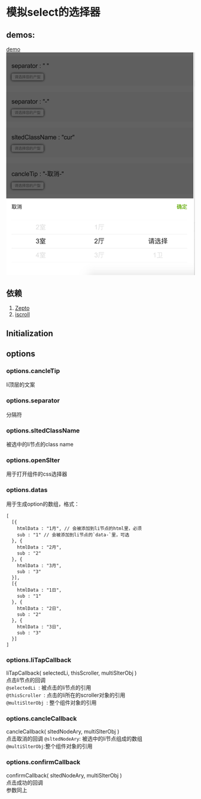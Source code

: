 # 模拟select的选择器
## demos:
[demo](https://github.com/narutowyh/multiSlter/tree/master/demos)  
![demo](demo.png)
## 依赖
1. [Zepto](http://zeptojs.com/)
2. [iscroll](https://github.com/cubiq/iscroll)

## Initialization  
## options  
### options.cancleTip  
li顶层的文案
### options.separator  
分隔符
### options.sltedClassName  
被选中的li节点的class name
### options.openSlter  
用于打开组件的css选择器
### options.datas  
用于生成option的数组，格式：

```
[
  [{
    htmlData : "1月", // 会被添加到li节点的html里，必须
    sub : "1" // 会被添加到li节点的`data-`里，可选
  }, {
    htmlData : "2月",
    sub : "2"
  }, {
    htmlData : "3月",
    sub : "3"
  }],
  [{
    htmlData : "1日",
    sub : "1"
  }, {
    htmlData : "2日",
    sub : "2"
  }, {
    htmlData : "3日",
    sub : "3"
  }]
]
```
### options.liTapCallback  
liTapCallback( selectedLi, thisScroller, multiSlterObj )  
点击li节点的回调  
`@selectedLi `: 被点击的li节点的引用  
`@thisScroller `: 点击的li所在的scroller对象的引用  
`@multiSlterObj `: 整个组件对象的引用
### options.cancleCallback  
cancleCallback( sltedNodeAry, multiSlterObj )   
点击取消的回调
`@sltedNodeAry`: 被选中的li节点组成的数组  
`@multiSlterObj`:整个组件对象的引用  
### options.confirmCallback  
confirmCallback( sltedNodeAry, multiSlterObj )   
点击成功的回调  
参数同上
